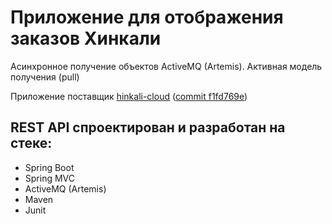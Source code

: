 # Приложение для отображения заказов Хинкали

Асинхронное получение объектов ActiveMQ (Artemis). Активная модель получения (pull)

Приложение поставщик [hinkali-cloud](https://github.com/AlekseiPetrovJ/hinkali-cloud)
([commit f1fd769e](https://github.com/AlekseiPetrovJ/hinkali-cloud/commit/f1fd769e7299328656df352ce47ef5216a9052a1))

## REST API спроектирован и разработан на стеке:

-   Spring Boot
-   Spring MVC
-   ActiveMQ (Artemis)
-   Maven
-   Junit